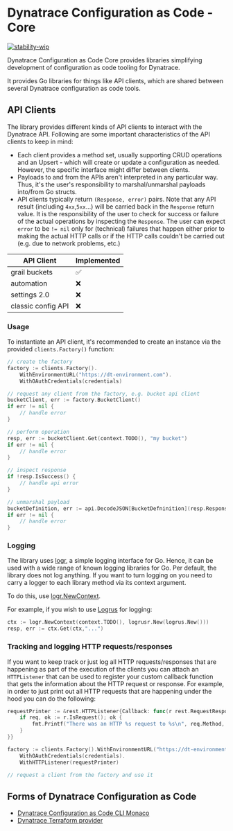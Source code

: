 # Dynatrace Configuration as Code - Core
[![stability-wip](https://img.shields.io/badge/stability-wip-lightgrey.svg)](https://github.com/mkenney/software-guides/blob/master/STABILITY-BADGES.md#work-in-progress)

Dynatrace Configuration as Code Core provides libraries simplifying development of configuration as code tooling for Dynatrace.

It provides Go libraries for things like API clients, which are shared between several Dynatrace configuration as code tools.


## API Clients

The library provides different kinds of API clients to interact with the Dynatrace API.
Following are some important characteristics of the API clients to keep in mind:

* Each client provides a method set, usually supporting CRUD operations and an Upsert - which will create or update a configuration as needed.
However, the specific interface might differ between clients.
* Payloads to and from the APIs aren't interpreted in any particular way.
Thus, it's the user's responsibility to marshal/unmarshal payloads into/from Go structs.
* API clients typically return `(Response, error)` pairs. Note that any API result (including `4xx`,`5xx`...) will be carried back
in the `Response` return value.
It is the responsibility of the user to check for success or failure of the actual operations by inspecting the 
`Response`. The user can expect `error` to be `!= nil` only for (technical) failures that
happen either prior to making the actual HTTP calls or if the HTTP calls couldn't be carried out (e.g. due to network problems, etc.)

| API Client         | Implemented |
|--------------------|-------------|
| grail buckets      | ✅           |
| automation         | ❌           |
| settings 2.0       | ❌           |
| classic config API | ❌           |

### Usage

To instantiate an API client, it's recommended to create an instance via the provided `clients.Factory()` function:

```go
// create the factory
factory := clients.Factory().
	WithEnvironmentURL("https://dt-environment.com").
	WithOAuthCredentials(credentials)

// request any client from the factory, e.g. bucket api client
bucketClient, err := factory.BucketClient()
if err != nil {
	// handle error
}

// perform operation
resp, err := bucketClient.Get(context.TODO(), "my bucket")
if err != nil {
	// handle error
}

// inspect response
if !resp.IsSuccess() {
	// handle api error
}

// unmarshal payload
bucketDefinition, err := api.DecodeJSON[BucketDefninition](resp.Response)
if err != nil {
	// handle error
}
```

### Logging

The library uses [logr](https://github.com/go-logr/logr), a simple logging interface for Go.
Hence, it can be used with a wide range of known logging libraries for Go.
Per default, the library does not log anything. If you want to turn logging on you need to carry
a logger to each library method via its context argument.

To do this, use [logr.NewContext](https://pkg.go.dev/github.com/go-logr/logr#NewContext).

For example, if you wish to use [Logrus](https://github.com/sirupsen/logrus) for logging:

```go
ctx := logr.NewContext(context.TODO(), logrusr.New(logrus.New()))
resp, err := ctx.Get(ctx,"...")
```

### Tracking and logging HTTP requests/responses
If you want to keep track or just log all HTTP requests/responses that are happening as part of the execution of the clients you can attach an `HTTPListener` that can be used
to register your custom callback function that gets the information about the HTTP request or response.
For example, in order to just print out all HTTP requests that are happening under the hood you can do the following:

```go
requestPrinter := &rest.HTTPListener{Callback: func(r rest.RequestResponse) {
	if req, ok := r.IsRequest(); ok {
		fmt.Printf("There was an HTTP %s request to %s\n", req.Method, req.URL.String())
	}
}}

factory := clients.Factory().WithEnvironmentURL("https://dt-environment.com").
	WithOAuthCredentials(credentials).
	WithHTTPListener(requestPrinter)

// request a client from the factory and use it
```

## Forms of Dynatrace Configuration as Code

* [Dynatrace Configuration as Code CLI Monaco](https://github.com/dynatrace/dynatrace-configuration-as-code)
* [Dynatrace Terraform provider](https://github.com/dynatrace-oss/terraform-provider-dynatrace)
